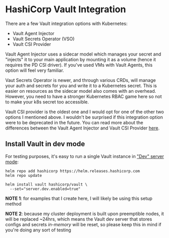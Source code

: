 # HashiCorp Vault Integration
There are a few Vault integration options with Kubernetes:
- Vault Agent Injector
- Vault Secrets Operator (VSO)
- Vault CSI Provider

Vault Agent Injector uses a sidecar model which manages your secret and "injects" it to your main application by mounting it as a volume (hence it requires the PD CSI driver).  If you've used VMs with Vault Agents, this option will feel very familiar.

Vaut Secrets Operator is newer, and through various CRDs, will manage your auth and secrets for you and write it to a Kubernetes secret.  This is easier on resources as the sidecar model also comes with an overhead.  However, you need to have a stronger Kubernetes RBAC game here so not to make your k8s secret too accessible.

Vault CSI provider is the oldest one and I would opt for one of the other two options I mentioned above.  I wouldn't be surprised if this integration option were to be deprecated in the future.  You can read more about the differences between the Vault Agent Injector and Vault CSI Provider [here](https://developer.hashicorp.com/vault/docs/platform/k8s/injector-csi#vault-csi-provider).


## Install Vault in dev mode
For testing purposes, it's easy to run a single Vault instance in ["Dev" server mode](https://developer.hashicorp.com/vault/docs/concepts/dev-server):
```console
helm repo add hashicorp https://helm.releases.hashicorp.com
helm repo update

helm install vault hashicorp/vault \
  --set="server.dev.enabled=true"
```

**NOTE 1**: for examples that I create here, I will likely be using this setup method

**NOTE 2**: because my cluster deployment is built upon preemptible nodes, it will be replaced ~24hrs, which means the Vault dev server that stores configs and secrets *in-memory* will be reset, so please keep this in mind if you're doing any sort of testing
